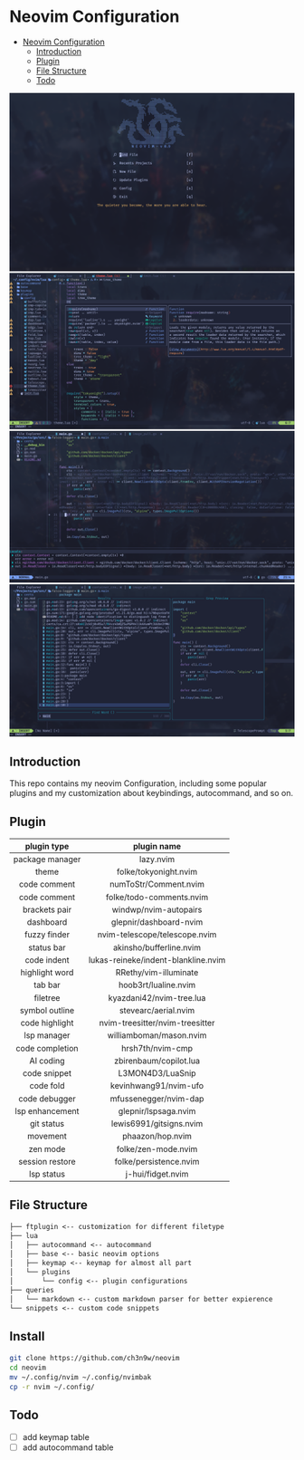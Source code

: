 # Neovim Configuration

<!--toc:start-->

- [Neovim Configuration](#neovim-configuration)
  - [Introduction](#introduction)
  - [Plugin](#plugin)
  - [File Structure](#file-structure)
  - [Todo](#todo)
  <!--toc:end-->

![](screenshots/dashboard.png)
![](screenshots/edit.png)
![](screenshots/debug.png)
![](screenshots/fuzzy.png)

## Introduction

This repo contains my neovim Configuration, including some popular plugins and my customization about keybindings, autocommand, and so on.

## Plugin

|   plugin type   |             plugin name             |
| :-------------: | :---------------------------------: |
| package manager |              lazy.nvim              |
|      theme      |        folke/tokyonight.nvim        |
|  code comment   |        numToStr/Comment.nvim        |
|  code comment   |      folke/todo-comments.nvim       |
|  brackets pair  |        windwp/nvim-autopairs        |
|    dashboard    |       glepnir/dashboard-nvim        |
|  fuzzy finder   |    nvim-telescope/telescope.nvim    |
|   status bar    |       akinsho/bufferline.nvim       |
|   code indent   | lukas-reineke/indent-blankline.nvim |
| highlight word  |        RRethy/vim-illuminate        |
|     tab bar     |        hoob3rt/lualine.nvim         |
|    filetree     |      kyazdani42/nvim-tree.lua       |
| symbol outline  |        stevearc/aerial.nvim         |
| code highlight  |   nvim-treesitter/nvim-treesitter   |
|   lsp manager   |       williamboman/mason.nvim       |
| code completion |          hrsh7th/nvim-cmp           |
|    AI coding    |       zbirenbaum/copilot.lua        |
|  code snippet   |          L3MON4D3/LuaSnip           |
|    code fold    |        kevinhwang91/nvim-ufo        |
|  code debugger  |        mfussenegger/nvim-dap        |
| lsp enhancement |        glepnir/lspsaga.nvim         |
|   git status    |       lewis6991/gitsigns.nvim       |
|    movement     |          phaazon/hop.nvim           |
|    zen mode     |         folke/zen-mode.nvim         |
| session restore |       folke/persistence.nvim        |
|   lsp status    |          j-hui/fidget.nvim          |

## File Structure

```
├── ftplugin <-- customization for different filetype
├── lua
│   ├── autocommand <-- autocommand
│   ├── base <-- basic neovim options
│   ├── keymap <-- keymap for almost all part
│   └── plugins
│       └── config <-- plugin configurations
├── queries
│   └── markdown <-- custom markdown parser for better expierence
└── snippets <-- custom code snippets
```

## Install

```bash
git clone https://github.com/ch3n9w/neovim
cd neovim
mv ~/.config/nvim ~/.config/nvimbak
cp -r nvim ~/.config/
```

## Todo

- [ ] add keymap table
- [ ] add autocommand table
